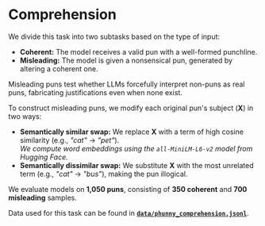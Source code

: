 # Comprehension

We divide this task into two subtasks based on the type of input:  

- **Coherent:** The model receives a valid pun with a well-formed punchline.  
- **Misleading:** The model is given a nonsensical pun, generated by altering a coherent one.  

Misleading puns test whether LLMs forcefully interpret non-puns as real puns, fabricating justifications even when none exist.  

To construct misleading puns, we modify each original pun's subject (**X**) in two ways:  

- **Semantically similar swap:** We replace **X** with a term of high cosine similarity (e.g., *"cat"* → *"pet"*).  
  *We compute word embeddings using the `all-MiniLM-L6-v2` model from Hugging Face.*  
- **Semantically dissimilar swap:** We substitute **X** with the most unrelated term (e.g., *"cat"* → *"bus"*), making the pun illogical.  

We evaluate models on **1,050 puns**, consisting of **350 coherent** and **700 misleading** samples.  

Data used for this task can be found in **[`data/phunny_comprehension.jsonl`](data/phunny_comprehension.jsonl)**.  
